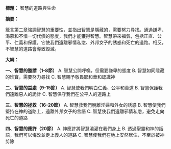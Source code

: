 **標題：** 智慧的道路與生命

**摘要：**

箴言第二章強調智慧的重要性，並指出智慧是隱藏的，需要努力尋找。通過謙卑、渴慕和不惜一切代價的態度，我們才能獲得智慧。智慧帶來福氣，包括正直、公平、仁義和保護。它使我們遠離邪情私慾、外邦女子的誘惑和死亡的道路。相反，不智慧的道路會導致毀滅。

**大綱：**

**一、智慧的邀請（1-8節）**
    A. 智慧公開呼喚，但需要謙卑的態度
    B. 智慧如同隱藏的珍寶，需要努力尋找
    C. 智慧賜予敬畏耶和華和認識神

**二、智慧的益處（9-15節）**
    A. 智慧使我們明白仁義、公平和善道
    B. 智慧保護我們遠離惡人的詭計
    C. 智慧保守我們在公平人的道路上

**三、智慧的拯救（16-20節）**
    A. 智慧救我們脫離淫婦和外女的誘惑
    B. 智慧使我們堅持在神的道路上，遠離外邦女子的言語
    C. 智慧使我們遠離邪情私慾，避免走向死亡的道路

**四、智慧的應許（20節）**
    A. 神應許將智慧澆灌在我們身上
    B. 透過聖靈和神的話語，我們可以悔改並走上義人的道路
    C. 智慧使我們在地上安然居住，不至於被神剪除